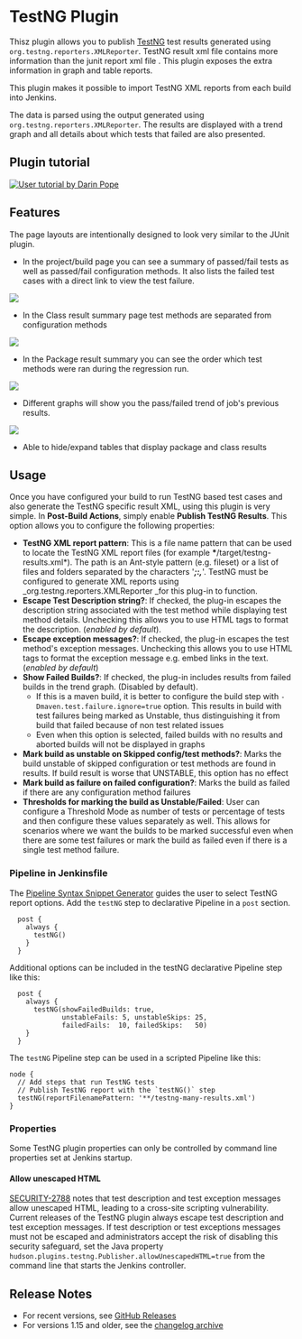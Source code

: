 # TestNG Plugin

Thisz plugin allows you to publish [TestNG](https://testng.org/doc/) test results generated
using `org.testng.reporters.XMLReporter`. TestNG result xml file contains
more information than the junit report xml file . This plugin exposes
the extra information in graph and table reports.

This plugin makes it possible to import TestNG XML reports from each
build into Jenkins.

The data is parsed using the output generated using
`org.testng.reporters.XMLReporter`. The results are displayed with a
trend graph and all details about which tests that failed are also
presented.

## Plugin tutorial

[![User tutorial by Darin Pope](images/plugin-tutorial-video.png)](https://www.youtube.com/watch?v=Mr0mohlaQEY)

## Features

The page layouts are intentionally designed to look very similar to
the JUnit plugin.

-   In the project/build page you can see a summary of passed/fail tests
    as well as passed/fail configuration methods. It also lists the
    failed test cases with a direct link to view the test failure.

![](docs/images/test-summary.png)

-   In the Class result summary page test methods are separated from
    configuration methods

![](docs/images/test-result.png)

-   In the Package result summary you can see the order which test
    methods were ran during the regression run.

![](docs/images/execution-order.png)

-   Different graphs will show you the pass/failed trend of job's
    previous results.

![](docs/images/test-graph.png)

-   Able to hide/expand tables that display package and class results

## Usage

Once you have configured your build to run TestNG based test cases and
also generate the TestNG specific result XML, using this plugin is very
simple. In **Post-Build Actions**, simply enable **Publish TestNG
Results**. This option allows you to configure the following properties:

-   **TestNG XML report pattern**: This is a file name pattern that can
    be used to locate the TestNG XML report files (for example
    **\***/target/testng-results.xml\*). The path is an Ant-style
    pattern (e.g. fileset) or a list of files and folders separated by
    the characters '***;:,***'. TestNG must be configured to generate
    XML reports using \_org.testng.reporters.XMLReporter \_for this
    plug-in to function.
-   **Escape Test Description string?**: If checked, the plug-in escapes
    the description string associated with the test method while
    displaying test method details. Unchecking this allows you to use
    HTML tags to format the description. (*enabled by default*).
-   **Escape exception messages?**: If checked, the plug-in escapes the
    test method's exception messages. Unchecking this allows you to use
    HTML tags to format the exception message e.g. embed links in the
    text. (*enabled by default*)
-   **Show Failed Builds?**: If checked, the plug-in includes results
    from failed builds in the trend graph. (Disabled by default).
    -   If this is a maven build, it is better to configure the build
        step with `-Dmaven.test.failure.ignore=true` option. This
        results in build with test failures being marked as Unstable,
        thus distinguishing it from build that failed because of non
        test related issues
    -   Even when this option is selected, failed builds with no results
        and aborted builds will not be displayed in graphs
-   **Mark build as unstable on Skipped config/test methods?**: Marks
    the build unstable of skipped configuration or test methods are
    found in results. If build result is worse that UNSTABLE, this
    option has no effect
-   **Mark build as failure on failed configuration?**: Marks the build
    as failed if there are any configuration method failures
-   **Thresholds for marking the build as Unstable/Failed**: User can
    configure a Threshold Mode as number of tests or percentage of tests
    and then configure these values separately as well. This allows for
    scenarios where we want the builds to be marked successful even when
    there are some test failures or mark the build as failed even if
    there is a single test method failure.

### Pipeline in Jenkinsfile

The [Pipeline Syntax Snippet Generator](https://www.jenkins.io/redirect/pipeline-snippet-generator) guides the user to select TestNG report options.
Add the `testNG` step to declarative Pipeline in a `post` section.

```
  post {
    always {
      testNG()
    }
  }
```

Additional options can be included in the testNG declarative Pipeline step like this:

```
  post {
    always {
      testNG(showFailedBuilds: true,
             unstableFails: 5, unstableSkips: 25,
             failedFails:  10, failedSkips:   50)
    }
  }
```

The `testNG` Pipeline step can be used in a scripted Pipeline like this:

```
node {
  // Add steps that run TestNG tests
  // Publish TestNG report with the `testNG()` step
  testNG(reportFilenamePattern: '**/testng-many-results.xml')
}
```

### Properties

Some TestNG plugin properties can only be controlled by command line properties set at Jenkins startup.

#### Allow unescaped HTML

[SECURITY-2788](https://www.jenkins.io/security/advisory/2022-06-30/#SECURITY-2788) notes that test description and test exception messages allow unescaped HTML, leading to a cross-site scripting vulnerability.
Current releases of the TestNG plugin always escape test description and test exception messages.
If test description or test exceptions messages must not be escaped and administrators accept the risk of disabling this security safeguard, set the Java property
`hudson.plugins.testng.Publisher.allowUnescapedHTML=true`
from the command line that starts the Jenkins controller.

## Release Notes

* For recent versions, see [GitHub Releases](https://github.com/jenkinsci/testng-plugin-plugin/releases)
* For versions 1.15 and older, see the [changelog archive](https://github.com/jenkinsci/testng-plugin-plugin/blob/552.va20eb2369116/CHANGELOG.md)
